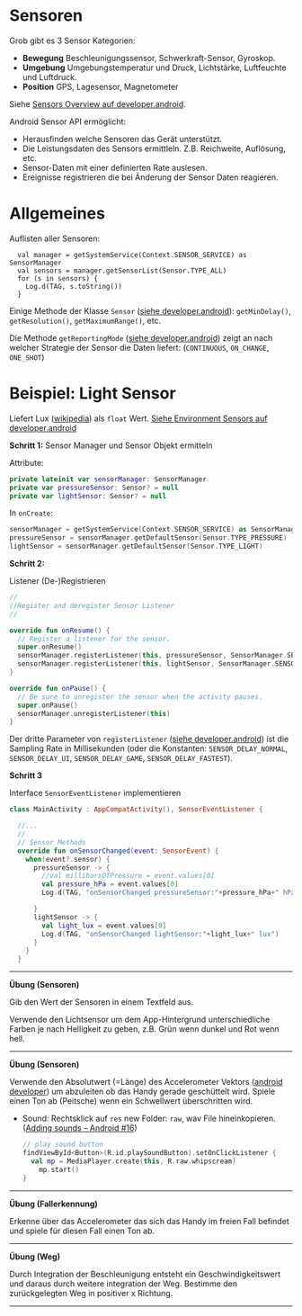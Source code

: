 # Sensoren

Grob gibt es 3 Sensor Kategorien:

- **Bewegung**  Beschleunigungssensor, Schwerkraft-Sensor, Gyroskop.
- **Umgebung**  Umgebungstemperatur und Druck, Lichtstärke, Luftfeuchte und Luftdruck.
- **Position**  GPS, Lagesensor, Magnetometer

Siehe [Sensors Overview auf developer.android](https://developer.android.com/guide/topics/sensors/sensors_overview.html).

Android Sensor API ermöglicht:

- Herausfinden welche Sensoren das Gerät unterstützt.
- Die Leistungsdaten des Sensors ermittleln. Z.B. Reichweite, Auflösung, etc.
- Sensor-Daten mit einer definierten Rate auslesen.
- Ereignisse registrieren die bei Änderung der Sensor Daten reagieren.



# Allgemeines

Auflisten aller Sensoren:

```
  val manager = getSystemService(Context.SENSOR_SERVICE) as SensorManager
  val sensors = manager.getSensorList(Sensor.TYPE_ALL)
  for (s in sensors) {
    Log.d(TAG, s.toString())
  }
```

Einige Methode der Klasse `Sensor` ([siehe developer.android](https://developer.android.com/reference/android/hardware/Sensor.html)): `getMinDelay()`, `getResolution()`, `getMaximumRange()`, etc.

Die Methode `getReportingMode` ([siehe developer.android](https://developer.android.com/reference/android/hardware/Sensor.html#getReportingMode())) zeigt an nach welcher Strategie der Sensor die Daten liefert: (`CONTINUOUS`, `ON_CHANGE`, `ONE_SHOT`)




# Beispiel: Light Sensor

Liefert Lux ([wikipedia](https://de.wikipedia.org/wiki/Lux_(Einheit))) als `float` Wert.
[Siehe Environment Sensors auf developer.android](https://developer.android.com/guide/topics/sensors/sensors_environment.html)

**Schritt 1:** Sensor Manager und Sensor Objekt ermitteln

Attribute:

```kotlin
private lateinit var sensorManager: SensorManager
private var pressureSensor: Sensor? = null
private var lightSensor: Sensor? = null
```

In `onCreate`:

```kotlin
sensorManager = getSystemService(Context.SENSOR_SERVICE) as SensorManager
pressureSensor = sensorManager.getDefaultSensor(Sensor.TYPE_PRESSURE)
lightSensor = sensorManager.getDefaultSensor(Sensor.TYPE_LIGHT)
```

**Schritt 2:**  

Listener (De-)Registrieren

```kotlin
//
//Register and deregister Sensor Listener
//

override fun onResume() {
  // Register a listener for the sensor.
  super.onResume()
  sensorManager.registerListener(this, pressureSensor, SensorManager.SENSOR_DELAY_NORMAL)
  sensorManager.registerListener(this, lightSensor, SensorManager.SENSOR_DELAY_NORMAL)
}

override fun onPause() {
  // Be sure to unregister the sensor when the activity pauses.
  super.onPause()
  sensorManager.unregisterListener(this)
}
```

Der dritte Parameter von `registerListener`  ([siehe developer.android](https://developer.android.com/reference/android/hardware/SensorManager.html#registerListener(android.hardware.SensorEventListener,%20android.hardware.Sensor,%20int))) ist die Sampling Rate in Millisekunden (oder die Konstanten: `SENSOR_DELAY_NORMAL`, `SENSOR_DELAY_UI`, `SENSOR_DELAY_GAME`, `SENSOR_DELAY_FASTEST`).



**Schritt 3**

Interface `SensorEventListener` implementieren

```kotlin
class MainActivity : AppCompatActivity(), SensorEventListener {

  //...
  //
  // Sensor Methods
  override fun onSensorChanged(event: SensorEvent) {
    when(event?.sensor) {
      pressureSensor -> {
        //val millibarsOfPressure = event.values[0]
        val pressure_hPa = event.values[0]
        Log.d(TAG, "onSensorChanged pressureSensor:"+pressure_hPa+" hPa")

      }
      lightSensor -> {
        val light_lux = event.values[0]
        Log.d(TAG, "onSensorChanged lightSensor:"+light_lux+" lux")
      }
    }
  }
```





---

**Übung (Sensoren)**

Gib den Wert der Sensoren in einem Textfeld aus.

Verwende den Lichtsensor um dem App-Hintergrund unterschiedliche Farben je nach Helligkeit zu geben, z.B. Grün wenn dunkel und Rot wenn hell.

---

**Übung (Sensoren)**

Verwende den Absolutwert (=Länge) des Accelerometer Vektors ([android developer](https://developer.android.com/guide/topics/sensors/sensors_motion.html#sensors-motion-accel)) um abzuleiten ob das Handy gerade geschüttelt wird. Spiele einen Ton ab (Peitsche) wenn ein Schwellwert überschritten wird.

- Sound: Rechtsklick auf `res` new Folder: `raw`, wav File hineinkopieren. ([Adding sounds – Android #16](https://appsandbiscuits.com/adding-sounds-android-16-c6c4bd777b42))

  ```kotlin
  // play sound button
  findViewById<Button>(R.id.playSoundButton).setOnClickListener {
    val mp = MediaPlayer.create(this, R.raw.whipscream)
      mp.start()
  }
  ```

  

---

**Übung (Fallerkennung)**

Erkenne über das Accelerometer das sich das Handy im freien Fall befindet und spiele für diesen Fall einen Ton ab.

---

**Übung (Weg)**

Durch Integration der Beschleunigung entsteht ein Geschwindigkeitswert und daraus durch weitere integration der Weg. Bestimme den zurückgelegten Weg in positiver x Richtung.

---
